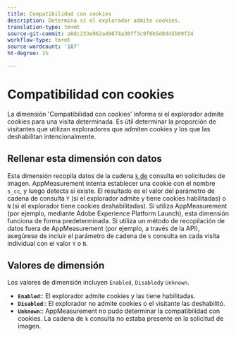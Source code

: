 ```yaml
---
title: Compatibilidad con cookies
description: Determina si el explorador admite cookies.
translation-type: tm+mt
source-git-commit: a8dc233e962a49674a30ff3c9f0b5d0d45b09f24
workflow-type: tm+mt
source-wordcount: '187'
ht-degree: 1%

---
```



# Compatibilidad con cookies

La dimensión &#39;Compatibilidad con cookies&#39; informa si el explorador admite cookies para una visita determinada. Es útil determinar la proporción de visitantes que utilizan exploradores que admiten cookies y los que las deshabilitan intencionalmente.

## Rellenar esta dimensión con datos

Esta dimensión recopila datos de la cadena [`k` de](/help/implement/validate/query-parameters.md) consulta en solicitudes de imagen. AppMeasurement intenta establecer una cookie con el nombre `s_cc`, y luego detecta si existe. El resultado es el valor del parámetro de cadena de consulta `Y` (si el explorador admite y tiene cookies habilitadas) o `N` (si el explorador tiene cookies deshabilitadas). Si utiliza AppMeasurement (por ejemplo, mediante Adobe Experience Platform Launch), esta dimensión funciona de forma predeterminada. Si utiliza un método de recopilación de datos fuera de AppMeasurement (por ejemplo, a través de la API), asegúrese de incluir el parámetro de cadena de `k` consulta en cada visita individual con el valor `Y` o `N`.

## Valores de dimensión

Los valores de dimensión incluyen `Enabled`, `Disabled`y `Unknown`.

* **`Enabled`**:: El explorador admite cookies y las tiene habilitadas.
* **`Disabled`**:: El explorador no admite cookies o el visitante las deshabilitó.
* **`Unknown`**:: AppMeasurement no pudo determinar la compatibilidad con cookies. La cadena de `k` consulta no estaba presente en la solicitud de imagen.
